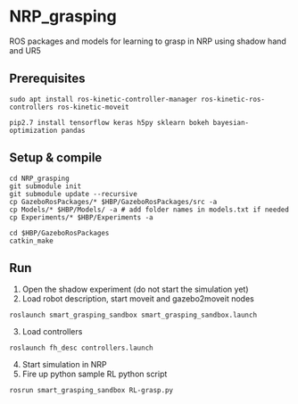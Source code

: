 # NRP_grasping
ROS packages and models for learning to grasp in NRP using shadow hand and UR5

## Prerequisites
```
sudo apt install ros-kinetic-controller-manager ros-kinetic-ros-controllers ros-kinetic-moveit
```

```
pip2.7 install tensorflow keras h5py sklearn bokeh bayesian-optimization pandas
```
## Setup & compile
```
cd NRP_grasping
git submodule init
git submodule update --recursive
cp GazeboRosPackages/* $HBP/GazeboRosPackages/src -a
cp Models/* $HBP/Models/ -a # add folder names in models.txt if needed
cp Experiments/* $HBP/Experiments -a
```

```
cd $HBP/GazeboRosPackages
catkin_make
```

## Run
1. Open the shadow experiment (do not start the simulation yet)
2. Load robot description, start moveit and gazebo2moveit nodes
  ```
  roslaunch smart_grasping_sandbox smart_grasping_sandbox.launch
  ```
3. Load controllers
  ```
  roslaunch fh_desc controllers.launch
  ```
4. Start simulation in NRP
5. Fire up python sample RL python script
  ```
  rosrun smart_grasping_sandbox RL-grasp.py
  ```
